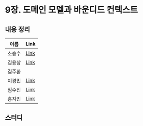 # 9장. 도메인 모델과 바운디드 컨텍스트

## 내용 정리

|  이름   | Link  |
|:-----:|:------|
|  소승수  | [Link](https://voidmelody.tistory.com/195)     |
|  김용상  | [Link](https://sturdy-rainstorm-a1c.notion.site/DDD-9-faa658d1dbc34f2089eebbee4d87f833?pvs=4)      | 
|  김주환  |       |
|  이경민  | [Link](https://velog.io/@tidavid1/DDD-START-9%EC%9E%A5-%EB%8F%84%EB%A9%94%EC%9D%B8-%EB%AA%A8%EB%8D%B8%EA%B3%BC-%EB%B0%94%EC%9A%B4%EB%94%94%EB%93%9C-%EC%BB%A8%ED%85%8D%EC%8A%A4%ED%8A%B8) |
|  임수진  | [Link](https://blog.naver.com/sjlim1999/223298672670)     |
|  홍지인  | [Link](https://velog.io/@andy230/%EB%8F%84%EB%A9%94%EC%9D%B8-%EB%AA%A8%EB%8D%B8%EA%B3%BC-%EB%B0%94%EC%9A%B4%EB%94%94%EB%93%9C-%EC%BB%A8%ED%85%8D%EC%8A%A4%ED%8A%B8)      |

## 스터디
> 
